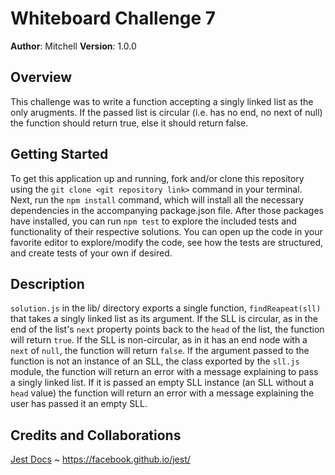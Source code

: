 # Whiteboard Challenge 7

**Author**: Mitchell
**Version**: 1.0.0

## Overview
This challenge was to write a function accepting a singly linked list as the only arugments. If the passed list is circular (i.e. has no end, no next of null) the function should return true, else it should return false.

## Getting Started
To get this application up and running, fork and/or clone this repository using the `git clone <git repository link>` command in your terminal. Next, run the `npm install` command, which will install all the necessary dependencies in the accompanying package.json file. After those packages have installed, you can run `npm test` to explore the included tests and functionality of their respective solutions. You can open up the code in your favorite editor to explore/modify the code, see how the tests are structured, and create tests of your own if desired.

## Description
`solution.js` in the lib/ directory exports a single function, `findReapeat(sll)` that takes a singly linked list as its argument. If the SLL is circular, as in the end of the list's `next` property points back to the `head` of the list, the function will return `true`. If the SLL is non-circular, as in it has an end node with a `next` of `null`, the function will return `false`. If the argument passed to the function is not an instance of an SLL, the class exported by the `sll.js` module, the function will return an error with a message explaining to pass a singly linked list. If it is passed an empty SLL instance (an SLL without a `head` value) the function will return an error with a message explaining the user has passed it an empty SLL.

## Credits and Collaborations
[Jest Docs](https://facebook.github.io/jest/) ~ https://facebook.github.io/jest/


